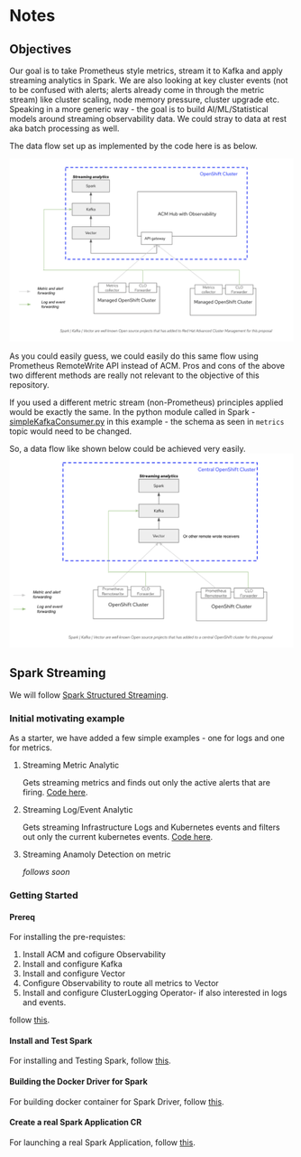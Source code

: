 # Notes

## Objectives
 Our goal is to take Prometheus style metrics, stream it to Kafka and apply streaming analytics in Spark. We are also looking at key cluster events (not to be confused with alerts; alerts already come in through the metric stream) like cluster scaling, node memory pressure, cluster upgrade etc. Speaking in a more generic way - the goal is to build AI/ML/Statistical models around streaming observability data. We could stray to data at rest aka batch processing as well. 
 
 The data flow set up as implemented by the code here is as below.

 ![](doc/images/implemented_architecture.png)

 As you could easily guess, we could easily do this same flow using Prometheus RemoteWrite API instead of ACM. Pros and cons of the above two different methods are really not relevant to the objective of this repository.

 If you used a different metric stream (non-Prometheus) principles applied would be exactly the same. In the python module called in Spark - [simpleKafkaConsumer.py](spark/streaming/simpleKafkaLogConsumer.py) in this example - the schema as seen in `metrics` topic would need to be changed.

 So, a data flow like shown below could be achieved very easily. ![](doc/images/possible_architecture.png)

## Spark Streaming

We will follow [Spark Structured Streaming](https://spark.apache.org/docs/3.3.0/structured-streaming-programming-guide.html).

### Initial motivating example
As a starter, we have added a few simple examples - one for logs and one for metrics.
1. Streaming Metric Analytic

    Gets streaming metrics and finds out only the active alerts that are firing. [Code here](../obs-streaming/spark/streaming/simpleKafkaMetricConsumer.py).

1. Streaming Log/Event Analytic

    Gets streaming Infrastructure Logs and Kubernetes events and filters out only the current kubernetes events. [Code here](../obs-streaming/spark/streaming/simpleKafkaLogConsumer.py).

1. Streaming Anamoly Detection on metric

    _follows soon_

### Getting Started
#### Prereq

For installing the pre-requistes:
1. Install ACM and cofigure Observability
1. Install and configure Kafka
1. Install and configure Vector
1. Configure Observability to route all metrics to Vector
1. Install and configure ClusterLogging Operator- if also interested in logs and events.


follow [this](doc/InstallPreReqs.md).

#### Install and Test Spark

For installing and Testing Spark, follow [this](doc/InstallSpark.md).

#### Building the Docker Driver for Spark

For building docker container for Spark Driver, follow [this](doc/CreateSparkDockerDriver.md).

#### Create a real Spark Application CR

For launching a real Spark Application, follow [this](doc/LaunchSparkJob.md).


 